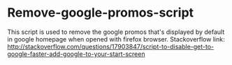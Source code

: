 Remove-google-promos-script
===========================

This script is used to remove the google promos that's displayed by default in google homepage when opened with firefox browser. Stackoverflow link: http://stackoverflow.com/questions/17903847/script-to-disable-get-to-google-faster-add-google-to-your-start-screen 

